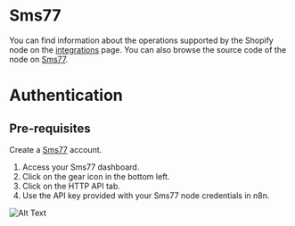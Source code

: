 # Sms77
You can find information about the operations supported by the Shopify node on the [integrations](https://n8n.io/integrations/n8n-nodes-base.sms77) page. You can also browse the source code of the node on [Sms77](https://github.com/n8n-io/n8n/tree/master/packages/nodes-base/nodes/Sms77).

# Authentication

## Pre-requisites

Create a [Sms77](https://sms77.io/) account.

1. Access your Sms77 dashboard.
2. Click on the gear icon in the bottom left.
3. Click on the HTTP API tab.
4. Use the API key provided with your Sms77 node credentials in n8n.

![Alt Text](https://i.imgur.com/GMld2c8.gif)






